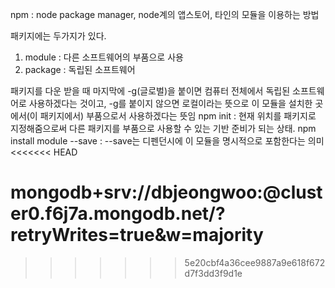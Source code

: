 
npm : node package manager, node계의 앱스토어, 타인의 모듈을 이용하는 방법

패키지에는 두가지가 있다.
1. module : 다른 소프트웨어의 부품으로 사용 
2. package : 독립된 소프트웨어 

패키지를 다운 받을 때 마지막에 -g(글로벌)을 붙이면 컴퓨터 전체에서 독립된 소프트웨어로 사용하겠다는 것이고,
-g를 붙이지 않으면 로컬이라는 뜻으로 이 모듈을 설치한 곳에서(이 패키지에서) 부품으로서 사용하겠다는 뜻임
npm init : 현재 위치를 패키지로 지정해줌으로써 다른 패키지를 부품으로 사용할 수 있는 기반 준비가 되는 상태.
npm install module --save : --save는 디펜던시에 이 모듈을 명시적으로 포함한다는 의미
<<<<<<< HEAD




mongodb+srv://dbjeongwoo:<password>@cluster0.f6j7a.mongodb.net/<dbname>?retryWrites=true&w=majority
=======
>>>>>>> 5e20cbf4a36cee9887a9e618f672d7f3dd3f9d1e
